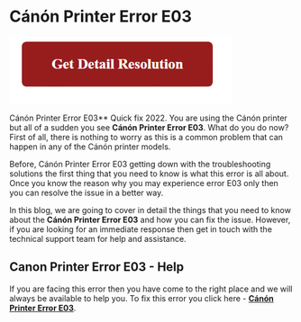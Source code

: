 # Cánón Printer Error E03

[![Cánón Printer Error E03](gett-detail.png)](https://computersolve.com/canon-printer-error-e03/)


Cánón Printer Error E03** Quick fix 2022. You are using the Cánón printer but all of a sudden you see **Cánón Printer Error E03**. What do you do now? First of all, there is nothing to worry as this is a common problem that can happen in any of the Cánón printer models.

Before, Cánón Printer Error E03 getting down with the troubleshooting solutions the first thing that you need to know is what this error is all about. Once you know the reason why you may experience error E03 only then you can resolve the issue in a better way.

In this blog, we are going to cover in detail the things that you need to know about the **Cánón Printer Error E03** and how you can fix the issue. However, if you are looking for an immediate response then get in touch with the technical support team for help and assistance.

## Canon Printer Error E03 - Help

If you are facing this error then you have come to the right place and we will always be available to help you. To fix this error you click here - **[Cánón Printer Error E03](https://computersolve.com/canon-printer-error-e03/)**. 
